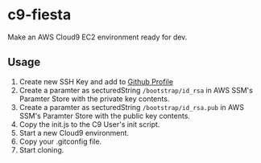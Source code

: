 # c9-fiesta

Make an AWS Cloud9 EC2 environment ready for dev.

## Usage

1) Create new SSH Key and add to [Github Profile](https://github.com/settings/ssh/new)
1) Create a paramter as secturedString `/bootstrap/id_rsa` in AWS SSM's Paramter Store with the private key contents.
1) Create a paramter as secturedString `/bootstrap/id_rsa.pub` in AWS SSM's Paramter Store with the public key contents.
1) Copy the init.js to the C9 User's init script.
1) Start a new Cloud9 environment.
1) Copy your .gitconfig file.
1) Start cloning.
